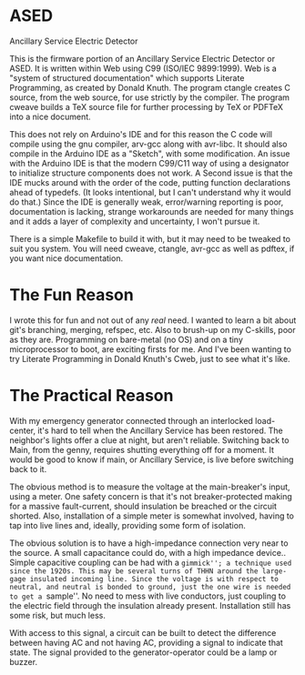 ASED
=========
Ancillary Service Electric Detector


This is the firmware portion of an Ancillary Service Electric Detector or ASED.
It is written within Web using C99 (ISO/IEC 9899:1999). Web is a "system of
structured documentation" which supports Literate Programming, as created by
Donald Knuth. The program ctangle creates C source, from the web source, for
use strictly by the compiler. The program cweave builds a TeX source file for
further processing by TeX or PDFTeX into a nice document.

This does not rely on Arduino's IDE and for this reason the C code will compile
using the gnu compiler, arv-gcc along with avr-libc. It should also compile in
the Arduino IDE as a "Sketch", with some modification. An issue with the
Arduino IDE is that the modern C99/C11 way of using a designator to initialize
structure components does not work.  A Second issue is that the IDE mucks around
with the order of the code, putting function declarations ahead of typedefs. (It
looks intentional, but I can't understand why it would do that.) Since the IDE
is generally weak, error/warning reporting is poor, documentation is lacking,
 strange workarounds are needed for many things and it adds a layer of
complexity and uncertainty, I won't pursue it. 


There is a simple Makefile to build it with, but it may need to be tweaked to
suit you system. You will need cweave, ctangle, avr-gcc as well as pdftex, if
you want nice documentation. 

# The Fun Reason
I wrote this for fun and not out of any *real* need. I wanted to learn a bit about git's branching, merging, refspec, etc. Also to brush-up on my C-skills, poor as they are. Programming on bare-metal (no OS) and on a tiny microprocessor to boot, are exciting firsts for me. And I've been wanting to try Literate Programming in Donald Knuth's Cweb, just to see what it's like. 

# The Practical Reason
With my emergency generator connected through an interlocked load-center, it's
hard to tell when the Ancillary Service has been restored. The neighbor's
lights offer a clue at night, but aren't reliable. Switching back to Main, from
the genny, requires shutting everything off for a moment. It would be good to
know if main, or Ancillary Service, is live before switching back to it.

The obvious method is to measure the voltage at the main-breaker's input, using
a meter. One safety concern is that it's not breaker-protected making for a
massive fault-current, should insulation be breached or the circuit shorted.
Also, installation of a simple meter is somewhat involved, having to tap into
live lines and, ideally, providing some form of isolation. 

The obvious solution is to have a high-impedance connection very near to the source.
A small capacitance could do, with a high impedance device..
Simple capacitive coupling can be had with a ``gimmick''; a technique used since the 1920s.
This may be several turns of THHN around the large-gage insulated incoming line.
Since the voltage is with respect to neutral, and neutral is bonded to ground,
just the one wire is needed to get a ``sample''.
No need to mess with live conductors, just coupling to the electric field through the insulation already present.
Installation still has some risk, but much less.

With access to this signal, a circuit can be built to detect the difference
between having AC and not having AC, providing a signal to indicate that state.
The signal provided to the generator-operator could be a lamp or buzzer.  

